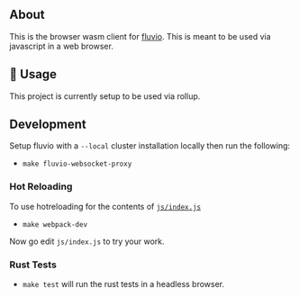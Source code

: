 ## About
This is the browser wasm client for
[fluvio](https://github.com/infinyon/fluvio). This is meant to be used via
javascript in a web browser.

## 🚴 Usage

This project is currently setup to be used via rollup.

## Development

Setup fluvio with a `--local` cluster installation locally then run the
following:

* `make fluvio-websocket-proxy`

### Hot Reloading
To use hotreloading for the contents of
[`js/index.js`](https://github.com/infinyon/fluvio-client-wasm/blob/main/js/index.js)
* `make webpack-dev`

Now go edit `js/index.js` to try your work.

### Rust Tests
* `make test` will run the rust tests in a headless browser.
